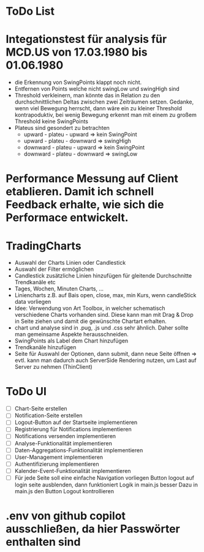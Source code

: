 # ToDo List

# Integationstest für analysis für MCD.US von 17.03.1980 bis 01.06.1980

- die Erkennung von SwingPoints klappt noch nicht.
- Entfernen von Points welche nicht swingLow und swingHigh sind
- Threshold verkleinern, man könnte das in Relation zu den durchschnittlichen Deltas zwischen zwei Zeiträumen setzen. Gedanke, wenn viel Bewegung herrscht, dann wäre ein zu kleiner Threshold kontrapoduktiv, bei wenig Bewegung erkennt man mit einem zu großem Threshold keine SwingPoints
- Plateus sind gesondert zu betrachten
  - upward - plateu - upward => kein SwingPoint
  - upward - plateu - downward => swingHigh
  - downward - plateu - upward => kein SwingPoint
  - downward - plateu - downward => swingLow

# Performance Messung auf Client etablieren. Damit ich schnell Feedback erhalte, wie sich die Performace entwickelt.

# TradingCharts

- Auswahl der Charts Linien oder Candlestick
- Auswahl der Filter ermöglichen
- Candlestick zusätzliche Linien hinzufügen für gleitende Durchschnitte Trendkanäle etc
- Tages, Wochen, Minuten Charts, ...
- Liniencharts z.B. auf Bais open, close, max, min Kurs, wenn candleStick data vorliegen
- Idee: Verwendung von Art Toolbox, in welcher schematisch verschiedene Charts
  vorhanden sind. Diese kann man mit Drag & Drop in Seite ziehen und damit die gewünschte Chartart erhalten.
- chart und analyse sind in .pug, .js und .css sehr ähnlich. Daher sollte man gemeinsame Aspekte herausschneiden.
- SwingPoints als Label dem Chart hinzufügen
- Trendkanäle hinzufügen
- Seite für Auswahl der Optionen, dann submit, dann neue Seite öffnen => evtl. kann man
  dadurch auch ServerSide Rendering nutzen, um Last auf Server zu nehmen (ThinClient)

# ToDo UI

- [ ] Chart-Seite erstellen
- [ ] Notification-Seite erstellen
- [ ] Logout-Button auf der Startseite implementieren
- [ ] Registrierung für Notifications implementieren
- [ ] Notifications versenden implementieren
- [ ] Analyse-Funktionalität implementieren
- [ ] Daten-Aggregations-Funktionalität implementieren
- [ ] User-Management implementieren
- [ ] Authentifizierung implementieren
- [ ] Kalender-Event-Funktionalität implementieren
- [ ] Für jede Seite soll eine einfache Navigation vorliegen
      Button logout auf login seite ausblenden, dann funktioniert Logik in main.js besser
      Dazu in main.js den Button Logout kontrollieren

# .env von github copilot ausschließen, da hier Passwörter enthalten sind

